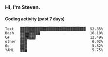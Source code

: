 ### Hi, I'm Steven.

#### Coding activity (past 7 days)
```
Text   ▓▓▓▓▓▓▓▓▓▓▓▓▓▓▓▓▓▓▓▓▓▓▓▓▓▓▓▓▓▓  52.85%
Bash   ▓▓▓▓▓▓▓▓▓                       16.18%
C#     ▓▓▓▓▓▓▓                         12.49%
other  ▓▓▓                              6.92%
Go     ▓▓▓                              5.82%
YAML   ▓▓▓                              5.75%
```
